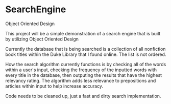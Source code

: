 # SearchEngine
Object Oriented Design

This project will be a simple demonstration of a search engine 
that is built by utilizing Object Oriented Design

Currently the database that is being searched is a collection of all nonfiction book titles within the Duke Library that I found online. The list is not ordered.

How the search algorithm currently functions is by checking all of the words within a user's input, checking the frequency of the inputted words with every title in the database, then outputing the results that have the highest relevancy rating. The algorithm adds less relevance to prepositions and articles within input to help increase accuracy.


Code needs to be cleaned up, just a fast and dirty search implementation.
